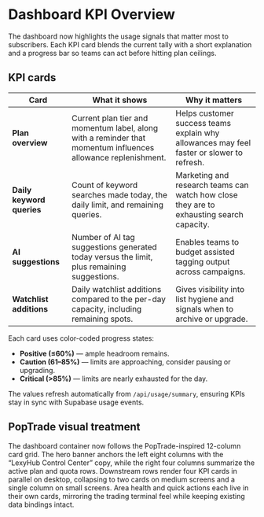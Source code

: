 # Dashboard KPI Overview

The dashboard now highlights the usage signals that matter most to subscribers. Each KPI card blends the current tally with a short explanation and a progress bar so teams can act before hitting plan ceilings.

## KPI cards

| Card | What it shows | Why it matters |
| ---- | -------------- | -------------- |
| **Plan overview** | Current plan tier and momentum label, along with a reminder that momentum influences allowance replenishment. | Helps customer success teams explain why allowances may feel faster or slower to refresh. |
| **Daily keyword queries** | Count of keyword searches made today, the daily limit, and remaining queries. | Marketing and research teams can watch how close they are to exhausting search capacity. |
| **AI suggestions** | Number of AI tag suggestions generated today versus the limit, plus remaining suggestions. | Enables teams to budget assisted tagging output across campaigns. |
| **Watchlist additions** | Daily watchlist additions compared to the per-day capacity, including remaining spots. | Gives visibility into list hygiene and signals when to archive or upgrade. |

Each card uses color-coded progress states:

- **Positive (≤60%)** — ample headroom remains.
- **Caution (61–85%)** — limits are approaching, consider pausing or upgrading.
- **Critical (>85%)** — limits are nearly exhausted for the day.

The values refresh automatically from `/api/usage/summary`, ensuring KPIs stay in sync with Supabase usage events.

## PopTrade visual treatment

The dashboard container now follows the PopTrade-inspired 12-column card grid. The hero banner anchors the left eight columns with the “LexyHub Control Center” copy, while the right four columns summarize the active plan and quota rows. Downstream rows render four KPI cards in parallel on desktop, collapsing to two cards on medium screens and a single column on small screens. Area health and quick actions each live in their own cards, mirroring the trading terminal feel while keeping existing data bindings intact.
